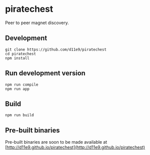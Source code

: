 # piratechest

Peer to peer magnet discovery.

## Development

    git clone https://github.com/d11e9/piratechest
    cd piratechest
    npm install

## Run development version

	npm run compile
	npm run app

## Build

    npm run build

## Pre-built binaries

Pre-built binaries are soon to be made available at [http://d11e9.github.io/piratechest](http://d11e9.github.io/piratechest)
